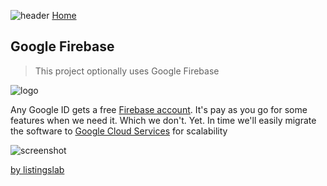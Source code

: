 ![header](../media/header.png)
[Home](../README.md) 
## Google Firebase 

> This project optionally uses Google Firebase 

![logo](../media/firebase/firebase-logo_580.png)

Any Google ID gets a free [Firebase account](https://console.firebase.google.com). It's pay as you go for some features when we need it. Which we don't. Yet. In time we'll easily migrate the software to [Google Cloud Services](https://cloud.google.com/) for scalability

![screenshot](../media/firebase/projectConfig.png)

[by listingslab](https://listingslab.com/docsify) 
